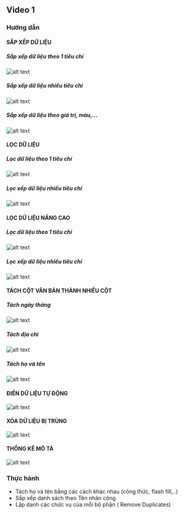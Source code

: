 ## Video 1

### Hướng dẫn

#### SẮP XẾP DỮ LIỆU

##### Sắp xếp dữ liệu theo 1 tiêu chí

![alt text](Video1/HuongDan/11.png)

##### Sắp xếp dữ liệu nhiều tiêu chí

![alt text](Video1/HuongDan/image.png)

##### Sắp xếp dữ liệu theo giá trị, màu,…

![alt text](Video1/HuongDan/image-1.png)

<!-- ##### Sắp xếp dữ liệu theo yêu cầu đặc thù -->

#### LỌC DỮ LIỆU

##### Lọc dữ liệu theo 1 tiêu chí

![alt text](Video1/HuongDan/image-3.png)

##### Lọc xếp dữ liệu nhiều tiêu chí

![alt text](Video1/HuongDan/image-2.png)

#### LỌC DỮ LIỆU NÂNG CAO

##### Lọc dữ liệu theo 1 tiêu chí

![alt text](Video1/HuongDan/image-5.png)

##### Lọc xếp dữ liệu nhiều tiêu chí

![alt text](Video1/HuongDan/image-6.png)

#### TÁCH CỘT VĂN BẢN THÀNH NHIỀU CỘT

##### Tách ngày tháng

![alt text](Video1/HuongDan/image-7.png)

##### Tách địa chỉ

![alt text](Video1/HuongDan/image-8.png)

##### Tách họ và tên

![alt text](Video1/HuongDan/image-9.png)

#### ĐIỀN DỮ LIỆU TỰ ĐỘNG

![alt text](Video1/HuongDan/image-10.png)

#### XÓA DỮ LIỆU BỊ TRÙNG

![alt text](Video1/HuongDan/image-11.png)

#### THỐNG KÊ MÔ TẢ

![alt text](Video1/HuongDan/image-12.png)

### Thực hành

<!-- "Bỏ vùng trộn (merge) Đóng băng tiêu đề dữ liệu" -->

- Tách họ và tên bằng các cách khác nhau (công thức, flash fill,..)
- Sắp xếp danh sách theo Tên nhân công
- Lập danh các chức vụ của mỗi bộ phận ( Remove Duplicates)

